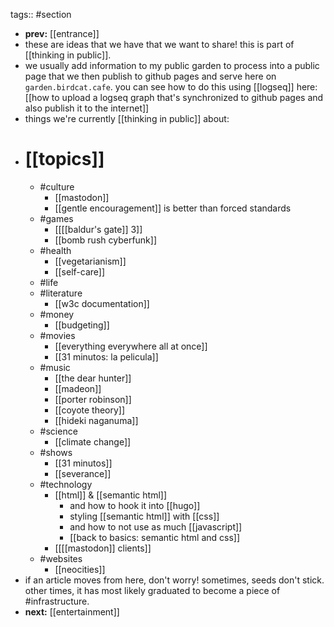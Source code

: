tags:: #section

- **prev:** [[entrance]]
- these are ideas that we have that we want to share! this is part of [[thinking in public]].
- we usually add information to my public garden to process into a public page that we then publish to github pages and serve here on `garden.birdcat.cafe`. you can see how to do this using [[logseq]] here: [[how to upload a logseq graph that's synchronized to github pages and also publish it to the internet]]
- things we're currently [[thinking in public]] about:
- # [[topics]]
	- #culture
		- [[mastodon]]
		- [[gentle encouragement]] is better than forced standards
	- #games
		- [[[[baldur's gate]] 3]]
		- [[bomb rush cyberfunk]]
	- #health
		- [[vegetarianism]]
		- [[self-care]]
	- #life
	- #literature
		- [[w3c documentation]]
	- #money
		- [[budgeting]]
	- #movies
		- [[everything everywhere all at once]]
		- [[31 minutos: la pelicula]]
	- #music
		- [[the dear hunter]]
		- [[madeon]]
		- [[porter robinson]]
		- [[coyote theory]]
		- [[hideki naganuma]]
	- #science
		- [[climate change]]
	- #shows
		- [[31 minutos]]
		- [[severance]]
	- #technology
		- [[html]] & [[semantic html]]
			- and how to hook it into [[hugo]]
			- styling [[semantic html]] with [[css]]
			- and how to not use as much [[javascript]]
			- [[back to basics: semantic html and css]]
		- [[[[mastodon]] clients]]
	- #websites
		- [[neocities]]
- if an article moves from here, don't worry! sometimes, seeds don't stick. other times, it has most likely graduated to become a piece of #infrastructure.
- **next:** [[entertainment]]